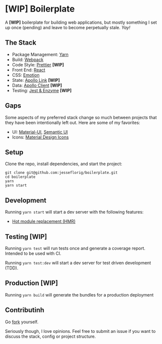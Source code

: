 # [WIP] Boilerplate

A **[WIP]** boilerplate for building web applications, but mostly something I set up once (pending) and leave to become perpetually stale. *Yay!*

## The Stack
 
 - Package Management: [Yarn](https://yarnpkg.com/en/)
 - Build: [Webpack](https://webpack.js.org/)
 - Code Style: [Prettier](https://github.com/prettier/prettier) **[WIP]**
 - Front End: [React](https://reactjs.org/)
 - CSS: [Emotion](https://emotion.sh/)
 - State: [Apollo Link](https://www.apollographql.com/docs/link/) **[WIP]**
 - Data: [Apollo Client](https://www.apollographql.com/docs/react/) **[WIP]**
 - Testing: [Jest & Enzyme]() **[WIP]**

## Gaps
Some aspects of my preferred stack change so much between projects that they have been intentionally left out. Here are some of my favorites:

 - UI: [Material-UI](https://material-ui.com/), [Semantic UI](https://semantic-ui.com/)
 - Icons: [Material Design Icons](https://materialdesignicons.com/)

## Setup
Clone the repo, install dependencies, and start the project:
```
git clone git@github.com:jesseflorig/boilerplate.git
cd boilerplate
yarn
yarn start
```

## Development
Running `yarn start` will start a dev server  with the following features:
 - [Hot module replacement (HMR)](https://webpack.js.org/concepts/hot-module-replacement/)

## Testing [WIP]
Running `yarn test` will run tests once and generate a coverage report. Intended to be used with CI.

Running `yarn test:dev` will start a dev server for test driven development (TDD). 
## Production [WIP]
Running `yarn build` will generate the bundles for a production deployment

## Contributinh
Go [fork](https://help.github.com/articles/fork-a-repo/) yourself.

Seriously though, I love opinions. Feel free to submit an issue if you want to discuss the stack, config or project structure.
